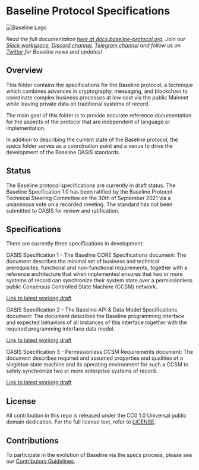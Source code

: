 # Baseline Protocol Specifications

![Baseline Logo](https://raw.githubusercontent.com/ethereum-oasis/baseline/master/docs/assets/baseline-logo/Web/examples/PNGs/horizontal/baselineHorizontal-Logo-FullColor.png)

*Read the full documentation [here at docs.baseline-protocol.org](https://docs.baseline-protocol.org/).*
*Join our [Slack workspace](https://communityinviter.com/apps/ethereum-baseline/join-us), [Discord channel](https://discord.com/invite/NE8AYD7), [Telegram channel](https://t.me/baselineprotocol) and follow us on [Twitter](https://twitter.com/baselineproto) for Baseline news and updates!* 

## Overview

This folder contains the specifications for the Baseline protocol, a technique which combines advances in cryptography, messaging, and blockchain to coordinate complex business processes at low cost via the public Mainnet while leaving private data on traditional systems of record.

The main goal of this folder is to provide accurate reference documentation for the aspects of the protocol that are independent of language or implementation. 

In addition to describing the current state of the Baseline protocol, the specs folder serves as a coordination point and a venue to drive the development of the Baseline OASIS standards.

## Status

The Baseline protocol specifications are currently in draft status. The Baseline Specification 1.0 has been ratified by the Baseline Protocol Technical Steering Committee on the 30th of September 2021 via a unianimous vote on a recorded meeting. The standard has not been submitted to OASIS for review and ratification.

## Specifications

There are currently three specifications in development:

OASIS Specification 1 - The Baseline CORE Specifications document: The document describes the minimal set of business and technical prerequisites, functional and non-functional requirements, together with a reference architecture that when implemented ensures that two or more systems of record can synchronize their system state over a permissionless public Consensus Controlled State Machine (CCSM) network.

[Link to latest working draft](https://github.com/ethereum-oasis/baseline-standard/blob/main/core/baseline-core-v1.0-psd01.md)

OASIS Specification 2 - The Baseline API & Data Model Specifications document: The document describes the Baseline programming interface and expected behaviors of all instances of this interface together with the required programming interface data model.

[Link to latest working draft](https://github.com/ethereum-oasis/baseline-standard/blob/main/api/baseline-api-v1.0-psd01.md)

OASIS Specification 3 - Permissionless CCSM Requirements document: The document describes required and assumed properties and qualities of a singleton state machine and its operating environment for such a CCSM to safely synchronize two or more enterprise systems of record.

[Link to latest working draft](https://github.com/ethereum-oasis/baseline-standard/blob/main/ccsm/baseline-ccsm-v1.0-psd01.md)

## License

All contribution in this repo is released under the CC0 1.0 Universal public domain dedication. For the full license text, refer to [LICENSE](https://github.com/ethereum-oasis/baseline/blob/master/LICENSE).

## Contributions

To participate in the evolution of Baseline via the specs process, please see our [Contributors Guidelines](https://docs.baseline-protocol.org/community/contributors).
